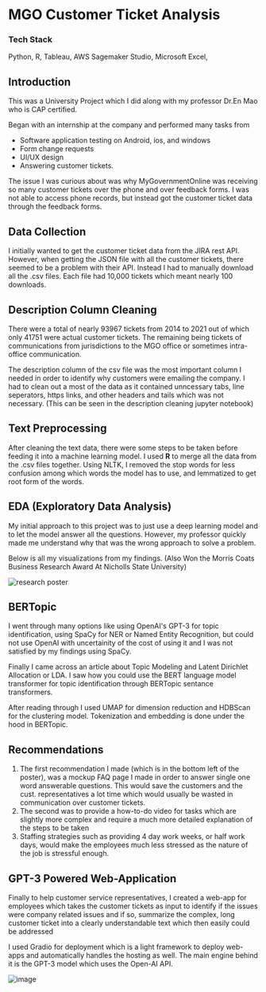 # MGO Customer Ticket Analysis

### Tech Stack
Python, R, Tableau, AWS Sagemaker Studio, Microsoft Excel, 

## Introduction
This was a University Project which I did along with my professor Dr.En Mao who is CAP certified. 

Began with an internship at the company and performed many tasks from 
- Software application testing on Android, ios, and windows
- Form change requests
- UI/UX design 
- Answering customer tickets. 

The issue I was curious about was why MyGovernmentOnline was receiving so many customer tickets over the phone and over feedback forms. 
I was not able to access phone records, but instead got the customer ticket data through the feedback forms.

## Data Collection
I initially wanted to get the customer ticket data from the JIRA rest API. However, when getting the JSON file with all the customer tickets, there seemed to be a problem with their API. Instead I had to manually download all the .csv files. Each file had 10,000 tickets which meant nearly 100 downloads.

## Description Column Cleaning

There were a total of nearly 93967 tickets from 2014 to 2021 out of which only 41751 were actual customer tickets. The remaining being tickets of communications from jurisdictions to the MGO office or sometimes intra-office communication. 

The description column of the csv file was the most important column I needed in order to identify why customers were emailing the company. I had to clean out a most of the data as it contained unncessary tabs, line seperators, https links, and other headers and tails which was not necessary. (This can be seen in the description cleaning jupyter notebook)

## Text Preprocessing
After cleaning the text data, there were some steps to be taken before feeding it into a machine learning model. 
I used **R** to merge all the data from the .csv files together.
Using NLTK, I removed the stop words for less confusion among which words the model has to use, and lemmatized to get root form of the words. 

## EDA (Exploratory Data Analysis)
My initial approach to this project was to just use a deep learning model and to let the model answer all the questions. However, my professor quickly made me understand why that was the wrong approach to solve a problem. 

Below is all my visualizations from my findings. (Also Won the Morris Coats Business Research Award At Nicholls State University)

![research poster](https://i.imgur.com/VuWalyX.png)

## BERTopic 
I went through many options like using OpenAI's GPT-3 for topic identification, using SpaCy for NER or Named Entity Recognition, but could not use OpenAI with uncertainity of the cost of using it and I was not satisfied by my findings using SpaCy.

Finally I came across an article about Topic Modeling and Latent Dirichlet Allocation or LDA. I saw how you could use the BERT language model transformer for topic identification through BERTopic sentance transformers.

After reading through I used UMAP for dimension reduction and HDBScan for the clustering model. 
Tokenization and embedding is done under the hood in BERTopic.

## Recommendations
1. The first recommendation I made (which is in the bottom left of the poster), was a mockup FAQ page I made in order to answer single one word answerable questions. This would save the customers and the cust. representatives a lot time which would usually be wasted in communication over customer tickets.
2. The second was to provide a how-to-do video for tasks which are slightly more complex and require a much more detailed explanation of the steps to be taken
3. Staffing strategies such as providing 4 day work weeks, or half work days, would make the employees much less stressed as the nature of the job is stressful enough. 

## GPT-3 Powered Web-Application
Finally to help customer service representatives, I created a web-app for employees which takes the customer tickets as input to identify if the issues were company related issues and if so, summarize the complex, long customer ticket into a clearly understandable text which then easily could be addressed

I used Gradio for deployment which is a light framework to deploy web-apps and automatically handles the hosting as well. The main engine behind it is the GPT-3 model which uses the Open-AI API. 

![image](https://github.com/saisiddharthnandhakumar/MGO_Project/assets/79336332/ac19bd0f-8a86-4470-934e-d368d5525b6b)

